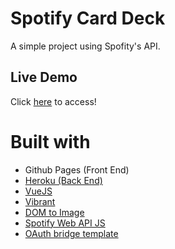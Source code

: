 # Spotify Card Deck

A simple project using Spofity's API.

## Live Demo

Click [here](https://stebs.dev/spotify-card-deck/) to access!

# Built with

- Github Pages (Front End)
- [Heroku (Back End)](https://dashboard.heroku.com/)
- [VueJS](https://vuejs.org/)
- [Vibrant](https://github.com/Vibrant-Colors/node-vibrant)
- [DOM to Image](https://github.com/tsayen/dom-to-image)
- [Spotify Web API JS](https://github.com/JMPerez/spotify-web-api-js)
- [OAuth bridge template](https://github.com/mpj/oauth-bridge-template)
